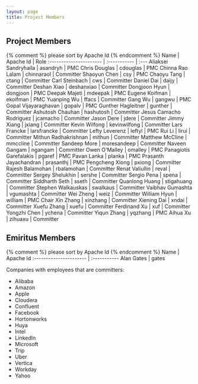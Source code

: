 ```yaml
---
layout: page
title: Project Members
---
```


## Project Members

{% comment %}
please sort by Apache Id
{% endcomment %}
Name                    | Apache Id    | Role
:---------------------- | :----------- | :---
Aliaksei Sandryhaila    | asandryh     | PMC
Chris Douglas           | cdouglas     | PMC
Chinna Rao Lalam        | chinnaraol   | Committer
Shaoyun Chen            | csy          | PMC
Chaoyu Tang             | ctang        | Committer
Carl Steinbach          | cws          | Committer
Daniel Dai              | daijy        | Committer
Deshan Xiao             | deshanxiao   | Committer
Dongjoon Hyun           | dongjoon     | PMC
Deepak Majeti           | mdeepak      | PMC
Eugene Koifman          | ekoifman     | PMC
Yuanping Wu             | ffacs        | Committer
Gang Wu                 | gangwu       | PMC
Gopal Vijayaraghavan    | gopalv       | PMC
Gunther Hagleitner      | gunther      | Committer
Ashutosh Chauhan        | hashutosh    | Committer
Jesus Camacho Rodriguez | jcamacho     | Committer
Jason Dere              | jdere        | Committer
Jimmy Xiang             | jxiang       | Committer
Kevin Wilfong           | kevinwilfong | Committer
Lars Francke            | larsfrancke  | Committer
Lefty Leverenz          | leftyl       | PMC
Rui Li                  | lirui        | Committer
Mithun Radhakrishnan    | mithun       | Committer
Matthew McCline         | mmccline     | Committer
Sandeep More            | moresandeep  | Committer
Naveen Gangam           | ngangam      | Committer
Owen O'Malley           | omalley      | PMC
Panagiotis Garefalakis  | pgaref       | PMC
Pavan Lanka             | planka       | PMC
Prasanth Jayachandran   | prasanthj    | PMC
Pengcheng Xiong         | pxiong       | Committer
Rajesh Balamohan        | rbalamohan   | Committer
Renat Valiullin         | reval        | Committer
Sergey Shelukhin        | sershe       | Committer
Sergio Pena             | spena        | Committer
Siddharth Seth          | sseth        | Committer
Quanlong Huang          | stigahuang   | Committer
Stephen Walkauskas      | swalkaus     | Committer
Vaibhav Gumashta        | vgumashta    | Committer
Wei Zheng               | weiz         | Committer
William Hyun            | william      | PMC Chair
Xin Zhang               | xinzhang     | Committer
Xiening Dai             | xndai        | Committer
Xuefu Zhang             | xuefu        | Committer
Ferdinand Xu            | xuf          | Committer
Yongzhi Chen            | ychena       | Committer
Yiqun Zhang             | yqzhang      | PMC
Aihua Xu                | zihuaxu      | Committer

## Emiritus Members

{% comment %}
please sort by Apache Id
{% endcomment %}
Name                    | Apache Id
:---------------------- | :-----------
Alan Gates              | gates

Companies with employees that are committers:

* Alibaba
* Amazon
* Apple
* Cloudera
* Confluent
* Facebook
* Hortonworks
* Huya
* Intel
* LinkedIn
* Microsoft
* Trip
* Uber
* Vertica
* Workday
* Yahoo
